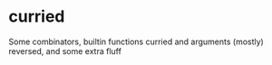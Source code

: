 # curried
 Some combinators, builtin functions curried and arguments (mostly) reversed, and some extra fluff
